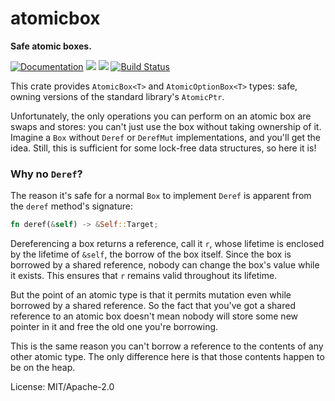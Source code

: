 # atomicbox

**Safe atomic boxes.**

[![Documentation](https://docs.rs/atomicbox/badge.svg)](https://docs.rs/atomicbox)
[![](https://img.shields.io/crates/v/atomicbox.svg)](https://crates.io/crates/atomicbox)
[![](https://img.shields.io/crates/d/atomicbox.svg)](https://crates.io/crates/atomicbox)
[![Build Status](https://github.com/jorendorff/atomicbox/workflows/ci/badge.svg)](https://github.com/jorendorff/atomicbox/actions?query=workflow%3Aci)

This crate provides `AtomicBox<T>` and `AtomicOptionBox<T>` types: safe, owning
versions of the standard library's `AtomicPtr`.

Unfortunately, the only operations you can perform on an atomic box are
swaps and stores: you can't just use the box without taking ownership of it.
Imagine a `Box` without `Deref` or `DerefMut` implementations, and you'll
get the idea. Still, this is sufficient for some lock-free data structures,
so here it is!

### Why no `Deref`?

The reason it's safe for a normal `Box` to implement `Deref` is apparent
from the `deref` method's signature:

```rust
fn deref(&self) -> &Self::Target;
```

Dereferencing a box returns a reference, call it `r`, whose lifetime is
enclosed by the lifetime of `&self`, the borrow of the box itself. Since the
box is borrowed by a shared reference, nobody can change the box's value
while it exists. This ensures that `r` remains valid throughout its
lifetime.

But the point of an atomic type is that it permits mutation even while
borrowed by a shared reference. So the fact that you've got a shared
reference to an atomic box doesn't mean nobody will store some new pointer
in it and free the old one you're borrowing.

This is the same reason you can't borrow a reference to the contents of any
other atomic type. The only difference here is that those contents happen to
be on the heap.

License: MIT/Apache-2.0
